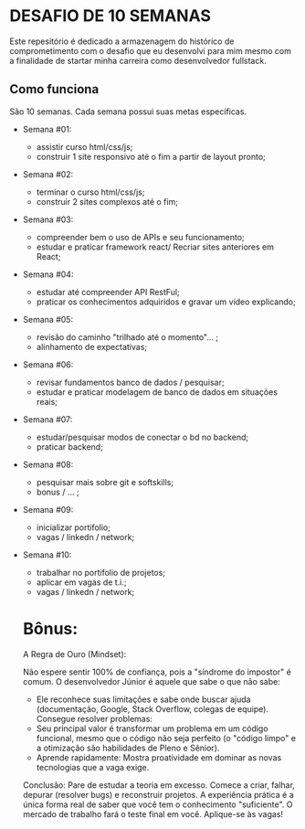 # DESAFIO DE 10 SEMANAS

Este repesitório é dedicado a armazenagem do histórico de comprometimento com o desafio que eu desenvolvi para mim mesmo com a finalidade de startar minha carreira como desenvolvedor fullstack.

## Como funciona

São 10 semanas. Cada semana possui suas metas específicas.

- Semana #01:

  - assistir curso html/css/js;
  - construir 1 site responsivo até o fim a partir de layout pronto;

- Semana #02:

  - terminar o curso html/css/js;
  - construir 2 sites complexos até o fim;

- Semana #03:

  - compreender bem o uso de APIs e seu funcionamento;
  - estudar e praticar framework react/ Recriar sites anteriores em React;

- Semana #04:

  - estudar até compreender API RestFul;
  - praticar os conhecimentos adquiridos e gravar um vídeo explicando;

- Semana #05:

  - revisão do caminho "trilhado até o momento"... ;
  - alinhamento de expectativas;

- Semana #06:

  - revisar fundamentos banco de dados / pesquisar;
  - estudar e praticar modelagem de banco de dados em situações reais;

- Semana #07:

  - estudar/pesquisar modos de conectar o bd no backend;
  - praticar backend;

- Semana #08:

  - pesquisar mais sobre git e softskills;
  - bonus / ... ;

- Semana #09:

  - inicializar portifolio;
  - vagas / linkedn / network;

- Semana #10:

  - trabalhar no portifolio de projetos;
  - aplicar em vagas de t.i.;
  - vagas / linkedn / network;

  # Bônus:

  A Regra de Ouro (Mindset):

  Não espere sentir 100% de confiança, pois a "síndrome do impostor" é comum.
  O desenvolvedor Júnior é aquele que sabe o que não sabe:

  - Ele reconhece suas limitações e sabe onde buscar ajuda (documentação, Google, Stack Overflow, colegas de equipe). Consegue resolver problemas:
  - Seu principal valor é transformar um problema em um código funcional, mesmo que o código não seja perfeito (o "código limpo" e a otimização são habilidades de Pleno e Sênior).
  - Aprende rapidamente: Mostra proatividade em dominar as novas tecnologias que a vaga exige.

  Conclusão: Pare de estudar a teoria em excesso. Comece a criar, falhar, depurar (resolver bugs) e reconstruir projetos. A experiência prática é a única forma real de saber que você tem o conhecimento "suficiente". O mercado de trabalho fará o teste final em você. Aplique-se às vagas!
